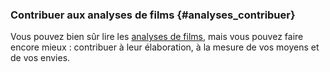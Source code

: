 ### Contribuer aux analyses de films {#analyses_contribuer}

Vous pouvez bien sûr lire les [analyses de films](analyse/home), mais vous pouvez faire encore mieux : contribuer à leur élaboration, à la mesure de vos moyens et de vos envies.
